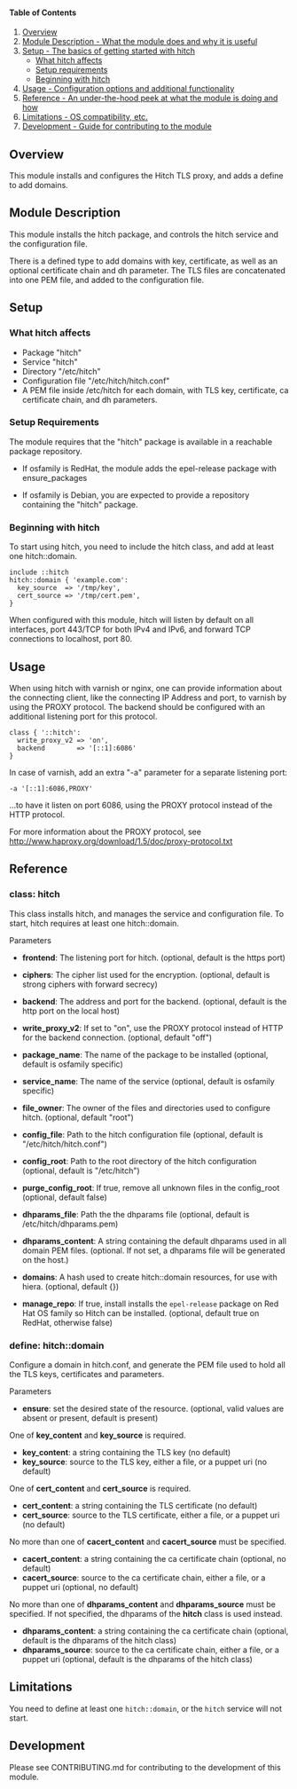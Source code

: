 #### Table of Contents

1. [Overview](#overview)
2. [Module Description - What the module does and why it is useful](#module-description)
3. [Setup - The basics of getting started with hitch](#setup)
    * [What hitch affects](#what-hitch-affects)
    * [Setup requirements](#setup-requirements)
    * [Beginning with hitch](#beginning-with-hitch)
4. [Usage - Configuration options and additional functionality](#usage)
5. [Reference - An under-the-hood peek at what the module is doing and how](#reference)
5. [Limitations - OS compatibility, etc.](#limitations)
6. [Development - Guide for contributing to the module](#development)

## Overview

This module installs and configures the Hitch TLS proxy, and adds a
define to add domains.

## Module Description

This module installs the hitch package, and controls the hitch service
and the configuration file.

There is a defined type to add domains with key, certificate, as well
as an optional certificate chain and dh parameter.  The TLS files are
concatenated into one PEM file, and added to the configuration file.


## Setup

### What hitch affects

* Package "hitch"
* Service "hitch"
* Directory "/etc/hitch"
* Configuration file "/etc/hitch/hitch.conf"
* A PEM file inside /etc/hitch for each domain, with TLS key,
  certificate, ca certificate chain, and dh parameters.


### Setup Requirements

The module requires that the "hitch" package is available in a
reachable package repository.

* If osfamily is RedHat, the module adds the epel-release package with
  ensure_packages

* If osfamily is Debian, you are expected to provide a repository
  containing the "hitch" package.


### Beginning with hitch

To start using hitch, you need to include the hitch class, and add at
least one hitch::domain.

    include ::hitch
    hitch::domain { 'example.com':
      key_source  => '/tmp/key',
      cert_source => '/tmp/cert.pem',
    }

When configured with this module, hitch will listen by default on all
interfaces, port 443/TCP for both IPv4 and IPv6, and forward TCP
connections to localhost, port 80.


## Usage

When using hitch with varnish or nginx, one can provide information
about the connecting client, like the connecting IP Address and port,
to varnish by using the PROXY protocol.  The backend should be
configured with an additional listening port for this protocol.

    class { '::hitch':
      write_proxy_v2 => 'on',
      backend        => '[::1]:6086'
    }

In case of varnish, add an extra "-a" parameter for a separate
listening port:

    -a '[::1]:6086,PROXY'

…to have it listen on port 6086, using the PROXY protocol instead of
the HTTP protocol.

For more information about the PROXY protocol, see
http://www.haproxy.org/download/1.5/doc/proxy-protocol.txt


## Reference

### class: hitch

This class installs hitch, and manages the service and configuration
file.  To start, hitch requires at least one hitch::domain.

Parameters

* **frontend**: The listening port for hitch.  (optional, default is
  the https port)
* **ciphers**: The cipher list used for the encryption. (optional,
  default is strong ciphers with forward secrecy)

* **backend**: The address and port for the backend. (optional,
  default is the http port on the local host)
* **write_proxy_v2**: If set to "on", use the PROXY protocol instead
  of HTTP for the backend connection.  (optional, default "off")

* **package_name**: The name of the package to be installed (optional,
  default is osfamily specific)
* **service_name**: The name of the service (optional, default is
  osfamily specific)

* **file_owner**: The owner of the files and directories used to
  configure hitch. (optional, default "root")
* **config_file**: Path to the hitch configuration file (optional,
  default is "/etc/hitch/hitch.conf")
* **config_root**: Path to the root directory of the hitch
  configuration (optional, default is "/etc/hitch")
* **purge_config_root**: If true, remove all unknown files in the
  config_root (optional, default false)

* **dhparams_file**: Path the the dhparams file (optional, default is
  /etc/hitch/dhparams.pem)
* **dhparams_content**: A string containing the default dhparams used
  in all domain PEM files.  (optional. If not set, a dhparams file
  will be generated on the host.)

* **domains**: A hash used to create hitch::domain resources, for use
  with hiera. (optional, default {})

* **manage_repo**: If true, install installs the `epel-release`
  package on Red Hat OS family so Hitch can be installed. (optional,
  default true on RedHat, otherwise false)

### define: hitch::domain

Configure a domain in hitch.conf, and generate the PEM file used to
hold all the TLS keys, certificates and parameters.

Parameters

* **ensure**: set the desired state of the resource. (optional, valid
  values are absent or present, default is present)

One of **key_content** and **key_source** is required.

* **key_content**: a string containing the TLS key (no default)
* **key_source**: source to the TLS key, either a file, or a puppet
  uri (no default)

One of **cert_content** and **cert_source** is required.

* **cert_content**: a string containing the TLS certificate (no
  default)
* **cert_source**: source to the TLS certificate, either a file, or a
  puppet uri (no default)

No more than one of **cacert_content** and **cacert_source** must be
specified.

* **cacert_content**: a string containing the ca certificate chain
  (optional, no default)
* **cacert_source**: source to the ca certificate chain, either a
  file, or a puppet uri (optional, no default)

No more than one of **dhparams_content** and **dhparams_source** must
be specified.  If not specified, the dhparams of the **hitch** class
is used instead.

* **dhparams_content**: a string containing the ca certificate chain
  (optional, default is the dhparams of the hitch class)
* **dhparams_source**: source to the ca certificate chain, either a
  file, or a puppet uri (optional, default is the dhparams of the
  hitch class)

## Limitations

You need to define at least one `hitch::domain`, or the `hitch`
service will not start.

## Development

Please see CONTRIBUTING.md for contributing to the development of this
module.

